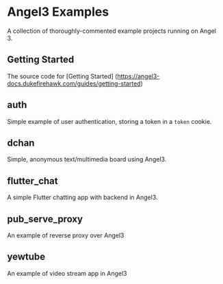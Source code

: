 # Angel3 Examples
A collection of thoroughly-commented example projects running on Angel 3.


## Getting Started
The source code for [Getting Started] (https://angel3-docs.dukefirehawk.com/guides/getting-started)

## auth
Simple example of user authentication, storing a token in a `token` cookie.

## dchan
Simple, anonymous text/multimedia board using Angel3.

## flutter_chat
A simple Flutter chatting app with backend in Angel3.

## pub_serve_proxy
An example of reverse proxy over Angel3

## yewtube
An example of video stream app in Angel3

